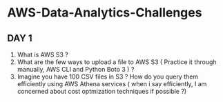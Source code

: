 # AWS-Data-Analytics-Challenges

## DAY 1

1. What is AWS S3 ?
2. What are the few ways to upload a file to AWS S3 ( Practice it through manually, AWS CLI and Python Boto 3 ) ?
3. Imagine you have 100 CSV files in S3 ? How do you query them efficiently using AWS Athena services ( when i say efficiently, I am concerned about cost optmization techniques if possible ?)
